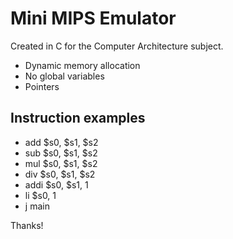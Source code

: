 # Mini MIPS Emulator
Created in C for the Computer Architecture subject.
 - Dynamic memory allocation
 - No global variables
 - Pointers
## Instruction examples
 - add $s0, $s1, $s2
 - sub $s0, $s1, $s2
 - mul $s0, $s1, $s2
 - div $s0, $s1, $s2
 - addi $s0, $s1, 1
 - li $s0, 1
 - j main

Thanks!

